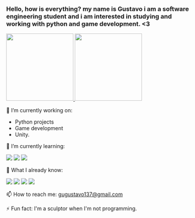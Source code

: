 ### Hello, how is everything? my name is Gustavo i am a software engineering student and i am interested in studying and working with python and game development. <3         


<div>
  <a href="https://github.com/GustavoAPS">
  <img height="180em" src="https://github-readme-stats.vercel.app/api?username=GustavoAPS&show_icons=true&theme=gruvbox&include_all_commits=true&count_private=true"/>
  <img height="180em" src="https://github-readme-stats.vercel.app/api/top-langs/?username=GustavoAPS&layout=compact&langs_count=7&theme=gruvbox"/>
  </a>
</div>
  
  🔭 I’m currently working on: 
  * Python projects
  * Game development
  * Unity.

  🌱 I’m currently learning:
<div> 
  <a target="_blank"><img src="https://img.shields.io/badge/Python-14354C?style=for-the-badge&logo=python&logoColor=white" target="_blank"></a>
  <a target="_blank"><img src="https://img.shields.io/badge/CSS-239120?&style=for-the-badge&logo=css3&logoColor=white" target="_blank"></a>
  <a target="_blank"><img src="https://img.shields.io/badge/HTML-239120?style=for-the-badge&logo=html5&logoColor=white" target="_blank"></a>
</div>
  
  
  🧠 What I already know:
<div> 
  <a target="_blank"><img src="https://img.shields.io/badge/C-00599C?style=for-the-badge&logo=c&logoColor=white" target="_blank"></a>
  <a target="_blank"><img src="https://img.shields.io/badge/C%2B%2B-00599C?style=for-the-badge&logo=c%2B%2B&logoColor=white" target="_blank"></a>
  <a target="_blank"><img src="https://img.shields.io/badge/C%23-239120?style=for-the-badge&logo=c-sharp&logoColor=white" target="_blank"></a>
  <a target="_blank"><img src="https://img.shields.io/badge/Unity-100000?style=for-the-badge&logo=unity&logoColor=white" target="_blank"></a>
</div>

  📫 How to reach me: gugustavo137@gmail.com

  ⚡ Fun fact: I'm a sculptor when I'm not programming.
 
